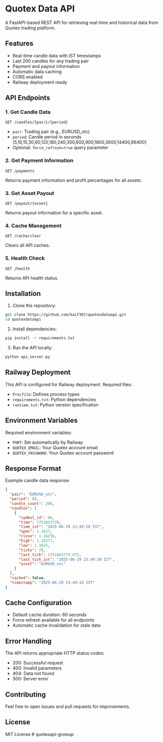# Quotex Data API

A FastAPI-based REST API for retrieving real-time and historical data from Quotex trading platform.

## Features

- Real-time candle data with IST timestamps
- Last 200 candles for any trading pair
- Payment and payout information
- Automatic data caching
- CORS enabled
- Railway deployment ready

## API Endpoints

### 1. Get Candle Data
```http
GET /candles/{pair}/{period}
```
- `pair`: Trading pair (e.g., EURUSD_otc)
- `period`: Candle period in seconds [5,10,15,30,60,120,180,240,300,600,900,1800,3600,14400,86400]
- Optional: `force_refresh=true` query parameter

### 2. Get Payment Information
```http
GET /payments
```
Returns payment information and profit percentages for all assets.

### 3. Get Asset Payout
```http
GET /payout/{asset}
```
Returns payout information for a specific asset.

### 4. Cache Management
```http
GET /cache/clear
```
Clears all API caches.

### 5. Health Check
```http
GET /health
```
Returns API health status.

## Installation

1. Clone the repository:
```bash
git clone https://github.com/kaif367/quotexdataapi.git
cd quotexdataapi
```

2. Install dependencies:
```bash
pip install -r requirements.txt
```

3. Run the API locally:
```bash
python api_server.py
```

## Railway Deployment

This API is configured for Railway deployment. Required files:
- `Procfile`: Defines process types
- `requirements.txt`: Python dependencies
- `runtime.txt`: Python version specification

## Environment Variables

Required environment variables:
- `PORT`: Set automatically by Railway
- `QUOTEX_EMAIL`: Your Quotex account email
- `QUOTEX_PASSWORD`: Your Quotex account password

## Response Format

Example candle data response:
```json
{
  "pair": "EURUSD_otc",
  "period": 60,
  "candle_count": 200,
  "candles": [
    {
      "symbol_id": 66,
      "time": 1751043720,
      "time_ist": "2025-06-29 23:49:20 IST",
      "open": 1.1627,
      "close": 1.16256,
      "high": 1.16277,
      "low": 1.1625,
      "ticks": 78,
      "last_tick": 1751043779.675,
      "last_tick_ist": "2025-06-29 23:49:39 IST",
      "asset": "EURUSD_otc"
    }
  ],
  "cached": false,
  "timestamp": "2025-06-29 23:49:10 IST"
}
```

## Cache Configuration

- Default cache duration: 60 seconds
- Force refresh available for all endpoints
- Automatic cache invalidation for stale data

## Error Handling

The API returns appropriate HTTP status codes:
- 200: Successful request
- 400: Invalid parameters
- 404: Data not found
- 500: Server error

## Contributing

Feel free to open issues and pull requests for improvements.

## License

MIT License
#   q u o t e x a p i - g r o w u p  
 